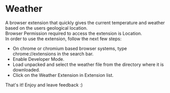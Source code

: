# Weather
A browser extension that quickly gives the current temperature and weather based on the users geological location.\
Browser Permission required to access the extension is Location.\
In order to use the extension, follow the next few steps:
* On chrome or chromium based browser systems, type chrome://extensions in the search bar.
* Enable Developer Mode.
* Load unpacked and select the weather file from the directory where it is downloaded.
* Click on the Weather Extension in Extension list.

That's it! Enjoy and leave feedback :)
